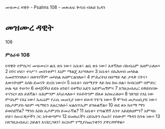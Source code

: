 ﻿
 መዝሙረ ዳዊት - Psalms 108 - መጽሐፍ ቅዱስ ብሉይ ኪዳን
# መዝሙረ ዳዊት
108
### ምዕራፍ 108
የዳዊት የምስጋና መዝሙር።
 ልቤ ጽኑ ነው፥ አቤቱ፥ ልቤ ጽኑ ነው፤ እቀኛለሁ በክብሬም እዘምራለሁ።
2  በገና ሆይ፥ ተነሥ፥ መሰንቆም፤ እኔም ማልጄ እነሣለሁ።
3  አቤቱ፥ በአሕዛብ መካከል አመሰግንሃለሁ፥ በወገኖችም መካከል እዘምርልሃለሁ፤
4  ምሕረትህ በሰማይ ላይ ታላቅ ናትና፥ እውነትህም እስከ ደመናት ድረስ ነውና።
5  አቤቱ፥ በሰማያት ላይ ከፍ ከፍ በል፥ ክብርህም በምድር ሁሉ ላይ ትሁን።
6  ወዳጆችህ ይድኑ ዘንድ፤ በቀኝህ አድን አድምጠኝም።
7  እግዚአብሔር በቅድስናው ተናገረ። ደስ ይለኛል፥ ሴኬምንም እካፈላለሁ፥ የሱኮትንም ሸለቆ እሰፍራለሁ።
8  ገለዓድ የእኔ ነው ምናሴም የእኔ ነው፤ ኤፍሬም የራሴ መጠጊያ ነው። ይሁዳ ንጉሤ ነው።
9  ሞዓብ መታጠቢያዬ ነው፥ በኤዶምያስ ላይም ጫማዬን እዘረጋለሁ፤ ፍልስጥኤም ይገዙልኛል።
10  ወደ ጽኑ ከተማ ማን ይወስደኛል? ማንስ እስከ ኤዶምያስ ይመራኛል?
11  አቤቱ፥ የጣልኸኝ አንተ አይደለህምን? አምላክ ሆይ፥ ከሠራዊታችን ጋር አትወጣም።
12  በመከራችን ረድኤትን ስጠን፤ የሰውም ማዳን ከንቱ ነው።
13  በእግዚአብሔር ኃይልን እናደርጋለን፤ እርሱም የሚያስጨንቁንን ያዋርዳቸዋል። 
